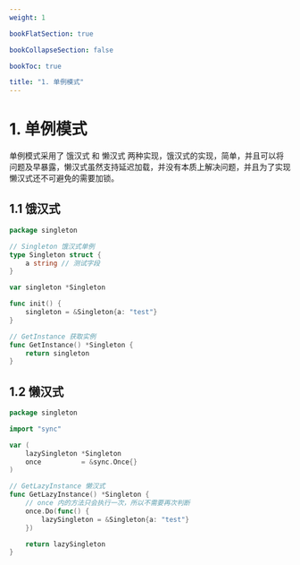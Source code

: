 ```yaml
---
weight: 1

bookFlatSection: true

bookCollapseSection: false

bookToc: true

title: "1. 单例模式"
---
```


# 1. 单例模式

单例模式采用了 饿汉式 和 懒汉式 两种实现，饿汉式的实现，简单，并且可以将问题及早暴露，懒汉式虽然支持延迟加载，并没有本质上解决问题，并且为了实现懒汉式还不可避免的需要加锁。

## 1.1 饿汉式

```go
package singleton

// Singleton 饿汉式单例
type Singleton struct {
	a string // 测试字段
}

var singleton *Singleton

func init() {
	singleton = &Singleton{a: "test"}
}

// GetInstance 获取实例
func GetInstance() *Singleton {
	return singleton
}
```

## 1.2 懒汉式

```go
package singleton

import "sync"

var (
	lazySingleton *Singleton
	once          = &sync.Once{}
)

// GetLazyInstance 懒汉式
func GetLazyInstance() *Singleton {
	// once 内的方法只会执行一次，所以不需要再次判断
	once.Do(func() {
		lazySingleton = &Singleton{a: "test"}
	})

	return lazySingleton
}
```

